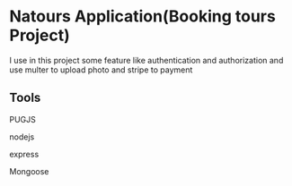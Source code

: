 # Natours Application(Booking tours Project)
  <p>I use in this project some feature like authentication and authorization and use multer to upload photo and stripe to payment</p>
<h2>Tools</h2>
  <p>PUGJS</p>
 <p>nodejs</p>
 <p>express</p>
 <p>Mongoose</p>
